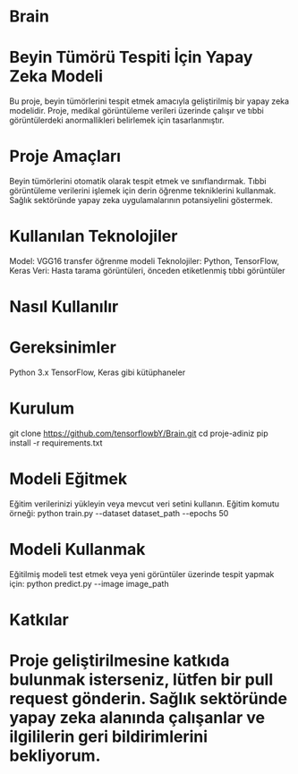 # Brain
 
# Beyin Tümörü Tespiti İçin Yapay Zeka Modeli
Bu proje, beyin tümörlerini tespit etmek amacıyla geliştirilmiş bir yapay zeka modelidir. Proje, medikal görüntüleme verileri üzerinde çalışır ve tıbbi görüntülerdeki anormallikleri belirlemek için tasarlanmıştır.

# Proje Amaçları
 Beyin tümörlerini otomatik olarak tespit etmek ve sınıflandırmak.
 Tıbbi görüntüleme verilerini işlemek için derin öğrenme tekniklerini kullanmak.
 Sağlık sektöründe yapay zeka uygulamalarının potansiyelini göstermek.

# Kullanılan Teknolojiler
 Model: VGG16 transfer öğrenme modeli
 Teknolojiler: Python, TensorFlow, Keras
 Veri: Hasta tarama görüntüleri, önceden etiketlenmiş tıbbi görüntüler

# Nasıl Kullanılır

# Gereksinimler

 Python 3.x
 TensorFlow, Keras gibi kütüphaneler

# Kurulum
 git clone https://github.com/tensorflowbY/Brain.git
 cd proje-adiniz
 pip install -r requirements.txt
 
# Modeli Eğitmek

 Eğitim verilerinizi yükleyin veya mevcut veri setini kullanın.
 Eğitim komutu örneği:
 python train.py --dataset dataset_path --epochs 50
 
# Modeli Kullanmak

 Eğitilmiş modeli test etmek veya yeni görüntüler üzerinde tespit yapmak için:
 python predict.py --image image_path

# Katkılar
# Proje geliştirilmesine katkıda bulunmak isterseniz, lütfen bir pull request gönderin. Sağlık sektöründe yapay zeka alanında çalışanlar ve ilgililerin geri bildirimlerini bekliyorum.
